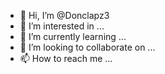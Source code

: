 - 👋 Hi, I’m @Donclapz3
- 👀 I’m interested in ...
- 🌱 I’m currently learning ...
- 💞️ I’m looking to collaborate on ...
- 📫 How to reach me ...

<!---
Donclapz3/Donclapz3 s a ✨ special ✨ repository because its `README.md` (this file) appears on your GitHub profile.
You can click the Preview link to take a look at your changes.
-

